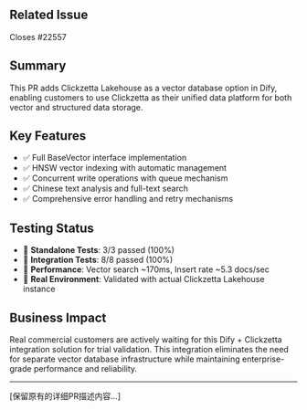 ## Related Issue
Closes #22557

## Summary
This PR adds Clickzetta Lakehouse as a vector database option in Dify, enabling customers to use Clickzetta as their unified data platform for both vector and structured data storage.

## Key Features
- ✅ Full BaseVector interface implementation
- ✅ HNSW vector indexing with automatic management
- ✅ Concurrent write operations with queue mechanism
- ✅ Chinese text analysis and full-text search
- ✅ Comprehensive error handling and retry mechanisms

## Testing Status
- 🧪 **Standalone Tests**: 3/3 passed (100%)
- 🧪 **Integration Tests**: 8/8 passed (100%)
- 🧪 **Performance**: Vector search ~170ms, Insert rate ~5.3 docs/sec
- 🧪 **Real Environment**: Validated with actual Clickzetta Lakehouse instance

## Business Impact
Real commercial customers are actively waiting for this Dify + Clickzetta integration solution for trial validation. This integration eliminates the need for separate vector database infrastructure while maintaining enterprise-grade performance and reliability.

---

[保留原有的详细PR描述内容...]